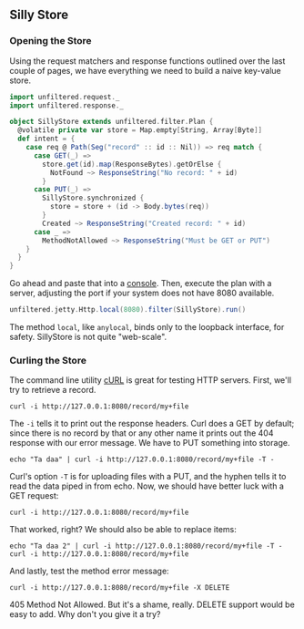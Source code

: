 Silly Store
-----------

### Opening the Store

Using the request matchers and response functions outlined over the
last couple of pages, we have everything we need to build a naive
key-value store.

```scala
import unfiltered.request._
import unfiltered.response._

object SillyStore extends unfiltered.filter.Plan {
  @volatile private var store = Map.empty[String, Array[Byte]]
  def intent = {
    case req @ Path(Seg("record" :: id :: Nil)) => req match {
      case GET(_) =>
        store.get(id).map(ResponseBytes).getOrElse {
          NotFound ~> ResponseString("No record: " + id)
        }
      case PUT(_) =>
        SillyStore.synchronized {
          store = store + (id -> Body.bytes(req))
        }
        Created ~> ResponseString("Created record: " + id)
      case _ =>
        MethodNotAllowed ~> ResponseString("Must be GET or PUT")
    }
  }
}
```

Go ahead and paste that into a [console](Try+Unfiltered.html). Then,
execute the plan with a server, adjusting the port if your system does
not have 8080 available.

```scala
unfiltered.jetty.Http.local(8080).filter(SillyStore).run()
```

The method `local`, like `anylocal`, binds only to the loopback
interface, for safety. SillyStore is not quite "web-scale".

### Curling the Store

The command line utility [cURL][curl] is great for testing HTTP
servers. First, we'll try to retrieve a record.

[curl]: http://curl.haxx.se/

    curl -i http://127.0.0.1:8080/record/my+file

The `-i` tells it to print out the response headers. Curl does a GET
by default; since there is no record by that or any other name it
prints out the 404 response with our error message. We have to PUT
something into storage.

    echo "Ta daa" | curl -i http://127.0.0.1:8080/record/my+file -T -

Curl's option `-T` is for uploading files with a PUT, and the hyphen
tells it to read the data piped in from echo. Now, we should have
better luck with a GET request:

    curl -i http://127.0.0.1:8080/record/my+file

That worked, right? We should also be able to replace items:

    echo "Ta daa 2" | curl -i http://127.0.0.1:8080/record/my+file -T -
    curl -i http://127.0.0.1:8080/record/my+file

And lastly, test the method error message:

    curl -i http://127.0.0.1:8080/record/my+file -X DELETE

405 Method Not Allowed. But it's a shame, really. DELETE support would
be easy to add. Why don't you give it a try?
